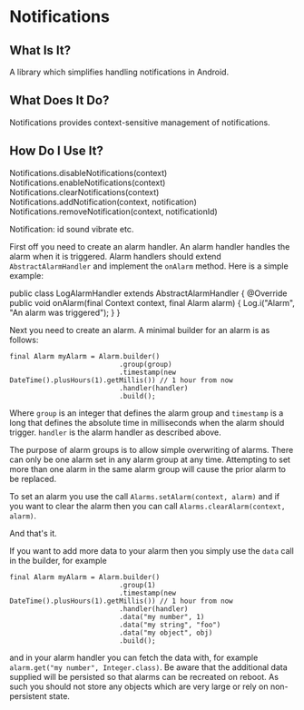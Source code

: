 Notifications
=============

What Is It?
-----------

A library which simplifies handling notifications in Android.

What Does It Do?
----------------

Notifications provides context-sensitive management of notifications.

How Do I Use It?
----------------

Notifications.disableNotifications(context)
Notifications.enableNotifications(context)
Notifications.clearNotifications(context)
Notifications.addNotification(context, notification)
Notifications.removeNotification(context, notificationId)

Notification:
  id
  sound
  vibrate
  etc.


First off you need to create an alarm handler.  An alarm handler handles the alarm when it is triggered.  Alarm handlers should extend `AbstractAlarmHandler` and implement the `onAlarm` method.  Here is a simple example:

public class LogAlarmHandler extends AbstractAlarmHandler
{
  @Override
  public void onAlarm(final Context context, final Alarm alarm)
  {
    Log.i("Alarm", "An alarm was triggered");
  }
}

Next you need to create an alarm.  A minimal builder for an alarm is as follows:

    final Alarm myAlarm = Alarm.builder()
                               .group(group)
                               .timestamp(new DateTime().plusHours(1).getMillis()) // 1 hour from now
                               .handler(handler)
                               .build();

Where `group` is an integer that defines the alarm group and `timestamp` is a long that defines the absolute time in milliseconds when the alarm should trigger.  `handler` is the alarm handler as described above.

The purpose of alarm groups is to allow simple overwriting of alarms.  There can only be one alarm set in any alarm group at any time.  Attempting to set more than one alarm in the same alarm group will cause the prior alarm to be replaced.

To set an alarm you use the call `Alarms.setAlarm(context, alarm)` and if you want to clear the alarm then you can call `Alarms.clearAlarm(context, alarm)`.

And that's it.

If you want to add more data to your alarm then you simply use the `data` call in the builder, for example

    final Alarm myAlarm = Alarm.builder()
                               .group(1)
                               .timestamp(new DateTime().plusHours(1).getMillis()) // 1 hour from now
                               .handler(handler)
                               .data("my number", 1)
                               .data("my string", "foo")
                               .data("my object", obj)
                               .build();

and in your alarm handler you can fetch the data with, for example `alarm.get("my number", Integer.class)`.  Be aware that the additional data supplied will be persisted so that alarms can be recreated on reboot.  As such you should not store any objects which are very large or rely on non-persistent state.
